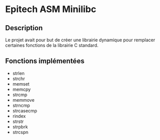 # Epitech ASM Minilibc

## Description

Le projet avait pour but de créer une librairie dynamique pour remplacer certaines fonctions de la librairie C standard.

## Fonctions implémentées

* strlen
* strchr
* memset
* memcpy
* strcmp
* memmove
* strncmp
* strcasecmp
* rindex
* strstr
* strpbrk
* strcspn